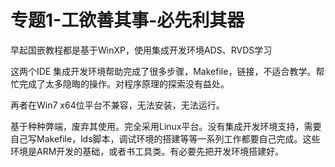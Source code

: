 # 专题1-工欲善其事-必先利其器

早起国嵌教程都是基于WinXP，使用集成开发环境ADS、RVDS学习

这两个IDE 集成开发环境帮助完成了很多步骤，Makefile，链接，不适合教学。帮忙完成了太多隐晦的操作。对程序原理的探索没有益处。

再者在Win7 x64位平台不兼容，无法安装，无法运行。

基于种种弊端，废弃其使用。完全采用Linux平台。没有集成开发环境支持，需要自己写Makefile，lds脚本，调试环境的搭建等等一系列工作都要自己完成。这些环境是ARM开发的基础，或者书工具类。有必要先把开发环境搭建好。
